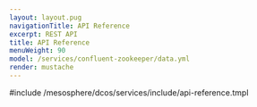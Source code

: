 ```yaml
---
layout: layout.pug
navigationTitle: API Reference
excerpt: REST API
title: API Reference
menuWeight: 90
model: /services/confluent-zookeeper/data.yml
render: mustache
---
```


#include /mesosphere/dcos/services/include/api-reference.tmpl
